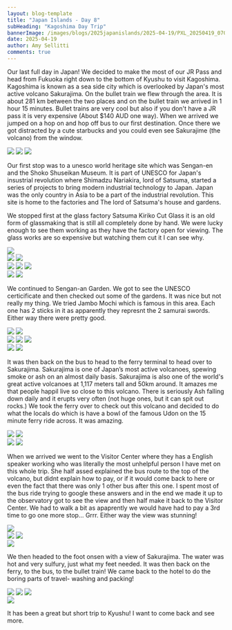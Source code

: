 ```yaml
---
layout: blog-template
title: "Japan Islands - Day 8"
subHeading: "Kagoshima Day Trip"
bannerImage: /images/blogs/2025japanislands/2025-04-19/PXL_20250419_070707786.PANO.jpg_compressed.JPEG
date: 2025-04-19
author: Amy Sellitti
comments: true
---
```


Our last full day in Japan! We decided to make the most of our JR Pass and head from Fukuoka right down to the bottom of Kyushu to visit Kagoshima. Kagoshima is known as a sea side city which is overlooked by Japan's most active volcano Sakurajima. On the bullet train we flew through the area. It is about 281 km between the two places and on the bullet train we arrived in 1 hour 15 minutes. Bullet trains are very cool but also if you don't have a JR pass it is very expensive (About $140 AUD one way). When we arrived we jumped on a hop on and hop off bus to our first destination. Once there we got distracted by a cute starbucks and you could even see Sakurajime (the volcano) from the window. 

<div class="grid-2w-1l">
  <img src="http://photos-2.asapadventures.com/blogs/2025japanislands/2025-04-19/PXL_20250419_005116951.jpg_compressed.JPEG"/>
  <img src="http://photos-2.asapadventures.com/blogs/2025japanislands/2025-04-19/PXL_20250419_033251428.jpg_compressed.JPEG"/>
  <img src="http://photos-2.asapadventures.com/blogs/2025japanislands/2025-04-19/PXL_20250419_034059872.jpg_compressed.JPEG"/>
</div>

Our first stop was to a unesco world heritage site which was Sengan-en and the Shoko Shuseikan Museum. It is part of UNESCO for Japan's insustrial revolution  where Shimadzu Nariakira, lord of Satsuma, started a series of projects to bring modern industrial technology to Japan. Japan was the only country in Asia to be a part of the industrial revolution. This site is home to the factories and The lord of Satsuma's house and gardens. 

We stopped first at the glass factory Satsuma Kiriko Cut Glass it is an old form of glassmaking that is still all completely done by hand. We were lucky enough to see them working as they have the factory open for viewing. The glass works are so expensive but watching them cut it I can see why. 

<div class="center-image"><img src="http://photos-2.asapadventures.com/blogs/2025japanislands/2025-04-19/PXL_20250419_040217537.jpg_compressed.JPEG"/></div>
<div class="grid-2c">
  <img src="http://photos-2.asapadventures.com/blogs/2025japanislands/2025-04-19/PXL_20250419_040334057.jpg_compressed.JPEG"/>
  <img src="http://photos-2.asapadventures.com/blogs/2025japanislands/2025-04-19/PXL_20250419_040440875.MP.jpg_compressed.JPEG"/>
</div>
<div class="grid-1l-2w">
  <img src="http://photos-2.asapadventures.com/blogs/2025japanislands/2025-04-19/PXL_20250419_040759278.jpg_compressed.JPEG"/>
  <img src="http://photos-2.asapadventures.com/blogs/2025japanislands/2025-04-19/PXL_20250419_040809205.jpg_compressed.JPEG"/>
  <img src="http://photos-2.asapadventures.com/blogs/2025japanislands/2025-04-19/PXL_20250419_040816265.jpg_compressed.JPEG"/>
</div>
<div class="grid-2c">
  <img src="http://photos-2.asapadventures.com/blogs/2025japanislands/2025-04-19/PXL_20250419_040848536.jpg_compressed.JPEG"/>
  <img src="http://photos-2.asapadventures.com/blogs/2025japanislands/2025-04-19/PXL_20250419_040942582.jpg_compressed.JPEG"/>
</div>

We continued to Sengan-an Garden. We got to see the UNESCO certicificate and then checked out some of the gardens. It was nice but not really my thing. We tried Jambo Mochi which is famous in this area. Each one has 2 sticks in it as apparently they represnt the 2 samurai swords. Either way there were pretty good. 

<div class="grid-2c">
  <img src="http://photos-2.asapadventures.com/blogs/2025japanislands/2025-04-19/PXL_20250419_042356153.jpg_compressed.JPEG"/>
  <img src="http://photos-2.asapadventures.com/blogs/2025japanislands/2025-04-19/PXL_20250419_042622165.jpg_compressed.JPEG"/>
</div>
<div class="grid-1l-2w">
  <img src="http://photos-2.asapadventures.com/blogs/2025japanislands/2025-04-19/PXL_20250419_043303656.jpg_compressed.JPEG"/>
  <img src="http://photos-2.asapadventures.com/blogs/2025japanislands/2025-04-19/PXL_20250419_043727023.jpg_compressed.JPEG"/>
  <img src="http://photos-2.asapadventures.com/blogs/2025japanislands/2025-04-19/PXL_20250419_043809168.jpg_compressed.JPEG"/>
</div>
<div class="grid-2c">
  <img src="http://photos-2.asapadventures.com/blogs/2025japanislands/2025-04-19/PXL_20250419_050852061.MP.jpg_compressed.JPEG"/>
  <img src="http://photos-2.asapadventures.com/blogs/2025japanislands/2025-04-19/PXL_20250419_050900483.jpg_compressed.JPEG"/>
</div>

It was then back on the bus to head to the ferry terminal to head over to Sakurajima. Sakurajima is one of Japan’s most active volcanoes, spewing smoke or ash on an almost daily basis. Sakurajima is also one of the world's great active volcanoes at 1,117 meters tall and 50km around. It amazes me that people happil live so close to this volcano. There is seriously Ash falling down daily and it erupts very often (not huge ones, but it can spit out rocks.) We took the ferry over to check out this volcano and decided to do what the locals do which is have a bowl of the famous Udon on the 15 minute ferry ride across. It was amazing. 

<div class="grid-2c">
  <img src="http://photos-2.asapadventures.com/blogs/2025japanislands/2025-04-19/PXL_20250419_055654761.jpg_compressed.JPEG"/>
  <img src="http://photos-2.asapadventures.com/blogs/2025japanislands/2025-04-19/PXL_20250419_060239696.jpg_compressed.JPEG"/>
</div>
<div class="grid-2c">
  <img src="http://photos-2.asapadventures.com/blogs/2025japanislands/2025-04-19/PXL_20250419_060420021.MP.jpg_compressed.JPEG"/>
  <img src="http://photos-2.asapadventures.com/blogs/2025japanislands/2025-04-19/PXL_20250419_061442885.MP.jpg_compressed.JPEG"/>
</div>

When we arrived we went to the Visitor Center where they has a English speaker working who was literally the most unhelpful person I have met on this whole trip. She half assed explained the bus route to the top of the volcano, but didnt explain how to pay, or if it would come back to here or even the fact that there was only 1 other bus after this one. I spent most of the bus ride trying to google these answers and in the end we made it up to the observatory got to see the view and then half make it back to the Visitor Center. We had to walk a bit as apaprently we would have had to pay a 3rd time to go one more stop... Grrr. Either way the view was stunning!

<div class="center-image"><img src="http://photos-2.asapadventures.com/blogs/2025japanislands/2025-04-19/PXL_20250419_070707786.PANO.jpg_compressed.JPEG"/></div>
<div class="grid-2c">
  <img src="http://photos-2.asapadventures.com/blogs/2025japanislands/2025-04-19/PXL_20250419_070601903.jpg_compressed.JPEG"/>
  <img src="http://photos-2.asapadventures.com/blogs/2025japanislands/2025-04-19/PXL_20250419_070647914.jpg_compressed.JPEG"/>
</div>
<div class="center-image"><img src="http://photos-2.asapadventures.com/blogs/2025japanislands/2025-04-19/PXL_20250419_070809388.MP.jpg_compressed.JPEG"/></div>

We then headed to the foot onsen with a view of Sakurajima. The water was hot and very sulfury, just what my feet needed. It was then back on the ferry, to the bus, to the bullet train! We came back to the hotel to do the boring parts of travel- washing and packing!

<div class="grid-1l-2w">
  <img src="http://photos-2.asapadventures.com/blogs/2025japanislands/2025-04-19/PXL_20250419_074943490.jpg_compressed.JPEG"/>
  <img src="http://photos-2.asapadventures.com/blogs/2025japanislands/2025-04-19/PXL_20250419_074952385.jpg_compressed.JPEG"/>
  <img src="http://photos-2.asapadventures.com/blogs/2025japanislands/2025-04-19/PXL_20250419_081610596.jpg_compressed.JPEG"/>
</div>
<div class="center-image"><img src="http://photos-2.asapadventures.com/blogs/2025japanislands/2025-04-19/PXL_20250419_084214845.jpg_compressed.JPEG"/></div>

It has been a great but short trip to Kyushu! I want to come back and see more. 